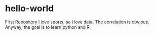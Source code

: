 # hello-world
First Repository
I love sports, so i love data. The correlation is obvious. 
Anyway, the goal is to learn python and R.

